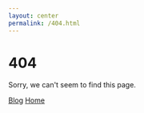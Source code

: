 ```yaml
---
layout: center
permalink: /404.html
---
```


# 404

Sorry, we can't seem to find this page.

<div class="mt3">
  <a href="{{ site.baseurl }}/" class="button button-blue button-big">Blog</a>
  <a href="http:rayhanmursalin.com" class="button button-blue button-big">Home</a>
</div>
